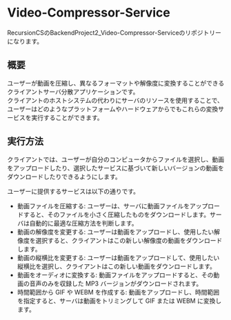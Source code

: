 # Video-Compressor-Service
RecursionCSのBackendProject2_Video-Compressor-Serviceのリポジトリーになります。

## 概要
ユーザーが動画を圧縮し、異なるフォーマットや解像度に変換することができるクライアントサーバ分散アプリケーションです。</br>
クライアントのホストシステムの代わりにサーバのリソースを使用することで、ユーザーはどのようなプラットフォームやハードウェアからでもこれらの変換サービスを実行することができます。

## 実行方法
クライアントでは、ユーザーが自分のコンピュータからファイルを選択し、動画をアップロードしたり、選択したサービスに基づいて新しいバージョンの動画をダウンロードしたりできるようにします。


ユーザーに提供するサービスは以下の通りです。

- 動画ファイルを圧縮する: ユーザーは、サーバに動画ファイルをアップロードすると、そのファイルを小さく圧縮したものをダウンロードします。サーバは自動的に最適な圧縮方法を判断します。
- 動画の解像度を変更する: ユーザーは動画をアップロードし、使用したい解像度を選択すると、クライアントはこの新しい解像度の動画をダウンロードします。
- 動画の縦横比を変更する: ユーザーは動画をアップロードして、使用したい縦横比を選択し、クライアントはこの新しい動画をダウンロードします。
- 動画をオーディオに変換する: 動画ファイルをアップロードすると、その動画の音声のみを収録した MP3 バージョンがダウンロードされます。
- 時間範囲から GIF や WEBM を作成する: 動画をアップロードし、時間範囲を指定すると、サーバは動画をトリミングして GIF または WEBM に変換します。
